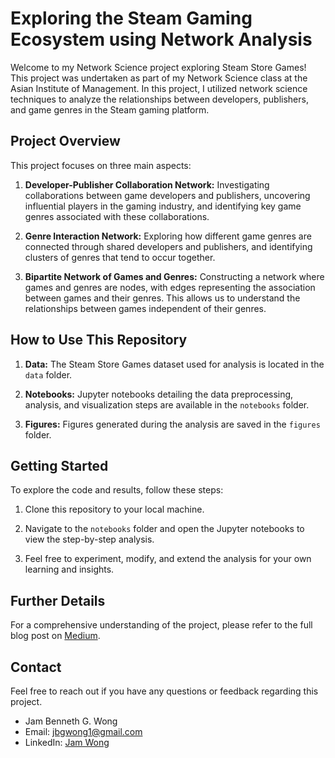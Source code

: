 # Exploring the Steam Gaming Ecosystem using Network Analysis

Welcome to my Network Science project exploring Steam Store Games! This project was undertaken as part of my Network Science class at the Asian Institute of Management. In this project, I utilized network science techniques to analyze the relationships between developers, publishers, and game genres in the Steam gaming platform.

## Project Overview

This project focuses on three main aspects:

1. **Developer-Publisher Collaboration Network:** Investigating collaborations between game developers and publishers, uncovering influential players in the gaming industry, and identifying key game genres associated with these collaborations.

2. **Genre Interaction Network:** Exploring how different game genres are connected through shared developers and publishers, and identifying clusters of genres that tend to occur together.

3. **Bipartite Network of Games and Genres:** Constructing a network where games and genres are nodes, with edges representing the association between games and their genres. This allows us to understand the relationships between games independent of their genres.

## How to Use This Repository

1. **Data:** The Steam Store Games dataset used for analysis is located in the `data` folder.

2. **Notebooks:** Jupyter notebooks detailing the data preprocessing, analysis, and visualization steps are available in the `notebooks` folder.

3. **Figures:** Figures generated during the analysis are saved in the `figures` folder.

## Getting Started

To explore the code and results, follow these steps:

1. Clone this repository to your local machine.

2. Navigate to the `notebooks` folder and open the Jupyter notebooks to view the step-by-step analysis.

3. Feel free to experiment, modify, and extend the analysis for your own learning and insights.

## Further Details

For a comprehensive understanding of the project, please refer to the full blog post on [Medium](https://medium.com/@2010.jgwong/exploring-the-steam-gaming-ecosystem-using-network-analysis-9cedf4626b).

## Contact

Feel free to reach out if you have any questions or feedback regarding this project.

- Jam Benneth G. Wong
- Email: jbgwong1@gmail.com
- LinkedIn: [Jam Wong](https://www.linkedin.com/in/jamwong1/)

